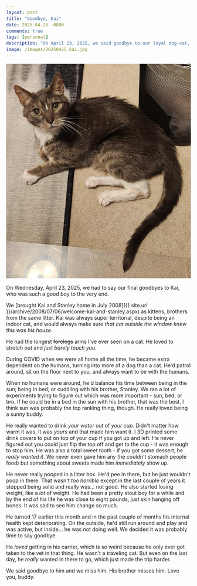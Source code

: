 ```yaml
---
layout: post
title: "Goodbye, Kai"
date: 2025-04-25 -0800
comments: true
tags: [personal]
description: "On April 23, 2025, we said goodbye to our loyal dog-cat, Kai."
image: /images/20250425_kai.jpg
---
```

![Kai, the most loyal of dog-cats](/images/20250425_kai.jpg)

On Wednesday, April 23, 2025, we had to say our final goodbyes to Kai, who was such a good boy to the very end.

We [brought Kai and Stanley home in July 2008]({{ site.url }}/archive/2008/07/06/welcome-kai-and-stanley.aspx) as kittens, brothers from the same litter. Kai was always super territorial, despite being an indoor cat, and would always make sure _that cat outside the window knew this was his house_.

He had the longest ~~forelegs~~ arms I've ever seen on a cat. He loved to stretch out and _just barely touch you_.

During COVID when we were all home all the time, he became extra dependent on the humans, turning into more of a dog than a cat. He'd patrol around, sit on the floor next to you, and always want to be with the humans.

When no humans were around, he'd balance his time between being in the sun; being in bed; or cuddling with his brother, Stanley. We ran a lot of experiments trying to figure out which was more important - sun, bed, or bro. If he could be in a bed in the sun with his brother, that was the best. I think sun was probably the top ranking thing, though. He really loved being a sunny buddy.

He really wanted to drink _your water_ out of _your cup_. Didn't matter how warm it was, it was _yours_ and that made him want it. I 3D printed some drink covers to put on top of your cup if you got up and left. He never figured out you could just flip the top off and get to the cup - it was enough to stop him. He was also a total sweet tooth - if you got some dessert, he _really wanted it_. We never even gave him any (he couldn't stomach people food) but something about sweets made him _immediately_ show up.

He never really pooped in a litter box. He'd pee in there, but he just wouldn't poop in there. That wasn't _too horrible_ except in the last couple of years it stopped being solid and really was... not good. He also started losing weight, like a _lot_ of weight. He had been a pretty stout boy for a while and by the end of his life he was close to eight pounds, just skin hanging off bones. It was sad to see him change so much.

He turned 17 earlier this month and in the past couple of months his internal health kept deteriorating. On the outside, he'd still run around and play and was active, but inside... he was not doing well. We decided it was probably time to say goodbye.

He _loved_ getting in his carrier, which is so weird because he only ever got taken to the vet in that thing. He wasn't a traveling cat. But even on the last day, he _really_ wanted in there to go, which just made the trip harder.

We said goodbye to him and we miss him. His brother misses him. Love you, buddy.
